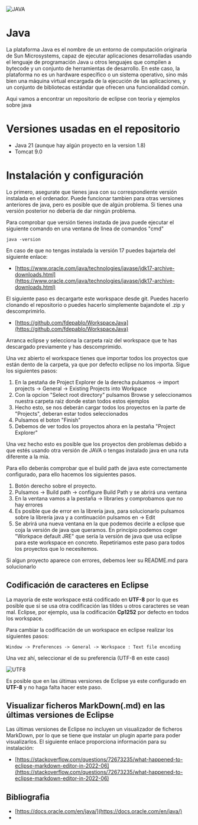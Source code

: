 ![JAVA](img/java.jpg "JAVA")

# Java
La plataforma Java es el nombre de un entorno de computación originaria de Sun Microsystems, capaz de ejecutar aplicaciones desarrolladas usando el lenguaje de programación Java u otros lenguajes que compilen a bytecode y un conjunto de herramientas de desarrollo. En este caso, la plataforma no es un hardware específico o un sistema operativo, sino más bien una máquina virtual encargada de la ejecución de las aplicaciones, y un conjunto de bibliotecas estándar que ofrecen una funcionalidad común.

Aqui vamos a encontrar un repositorio de eclipse con teoria y ejemplos sobre java

# Versiones usadas en el repositorio
- Java 21 (aunque hay algún proyecto en la version 1.8)
- Tomcat 9.0

# Instalación y configuración
Lo primero, asegurate que tienes java con su correspondiente versión instalada en el ordenador. Puede funcionar tambien para otras versiones anteriores de java, pero es posible que de algún problema. Si tienes una versión posterior no debería de dar ningún problema.

Para comprobar que versión tienes instada de java puede ejecutar el siguiente comando en una 
ventana de linea de comandos "cmd"

    java -version
	
En caso de que no tengas instalada la versión 17 puedes bajartela del siguiente enlace:

- [https://www.oracle.com/java/technologies/javase/jdk17-archive-downloads.html](https://www.oracle.com/java/technologies/javase/jdk17-archive-downloads.html)

El siguiente paso es decargarte este workspace desde git. Puedes hacerlo clonando el repositorio o puedes hacerlo simplemente bajandote el .zip y descomprimirlo.

- [https://github.com/fdepablo/WorkspaceJava](https://github.com/fdepablo/WorkspaceJava)

Arranca eclipse y selecciona la carpeta raiz del workspace que te has descargado
previamente y has descomprimido.

Una vez abierto el workspace tienes que importar todos los proyectos que están dento de la carpeta, ya que por defecto eclipse no los importa. Sigue los siguientes pasos:
1. En la pestaña de Project Explorer de la derecha pulsamos -> import projects -> General -> Existing Projects into Workpace
2. Con la opcion "Select root directory" pulsamos Browse y seleccionamos nuestra carpeta
raiz donde estan todos estos ejemplos
3. Hecho esto, se nos deberán cargar todos los proyectos en la parte de "Projects", deberan estar todos seleccionados
4. Pulsamos el boton "Finish"
5. Debemos de ver todos los proyectos ahora en la pestaña "Project Explorer"

Una vez hecho esto es posible que los proyectos den problemas debido a que estés usando otra versión de JAVA o tengas instalado java en una ruta diferente a la mia.

Para ello deberás comprobar que el build path de java este correctamente configurado, para
ello hacemos los siguientes pasos.

1. Botón derecho sobre el proyecto.
2. Pulsamos -> Build path -> configure Build Path y se abrirá una ventana
3. En la ventana vamos a la pestaña -> libraries y comprobamos que no hay errores
4. Es posible que de error en la librería java, para solucionarlo pulsamos sobre la librería java y a continuación pulsamos en -> Edit
5. Se abrirá una nueva ventana en la que podemos decirle a eclipse que coja la versión de java que queramos. En principio podemos coger "Workpace default JRE" que sería la versión de java que usa eclipse para este workspace en concreto. Repetiriamos este paso para todos los proyectos que lo necesitemos.

Si algun proyecto aparece con errores, debemos leer su README.md para solucionarlo

## Codificación de caracteres en Eclipse

La mayoría de este workspace está codificado en **UTF-8** por lo que es posible que si se usa otra codificación las tildes u otros caracteres se vean mal. Eclipse, por ejemplo, usa la codificación **Cp1252** por defecto en todos los workspace.

Para cambiar la codificación de un workspace en eclipse realizar los siguientes pasos:

	Window -> Preferences -> General -> Workspace : Text file encoding
	
Una vez ahí, seleccionar el de su preferencia (UTF-8 en este caso)
	
![UTF8](img/UTF8.png "UTF8")

Es posible que en las últimas versiones de Eclipse ya este configurado en **UTF-8** y no haga falta hacer este paso.

## Visualizar ficheros MarkDown(.md) en las últimas versiones de Eclipse

Las últimas versiones de Eclipse no incluyen un visualizador de ficheros MarkDown, por lo que se tiene que instalar un plugin aparte para poder visualizarlos. El siguiente enlace proporciona información para su instalación:

- [https://stackoverflow.com/questions/72673235/what-happened-to-eclipse-markdown-editor-in-2022-06](https://stackoverflow.com/questions/72673235/what-happened-to-eclipse-markdown-editor-in-2022-06)

## Bibliografia

- [https://docs.oracle.com/en/java/](https://docs.oracle.com/en/java/)
- 

